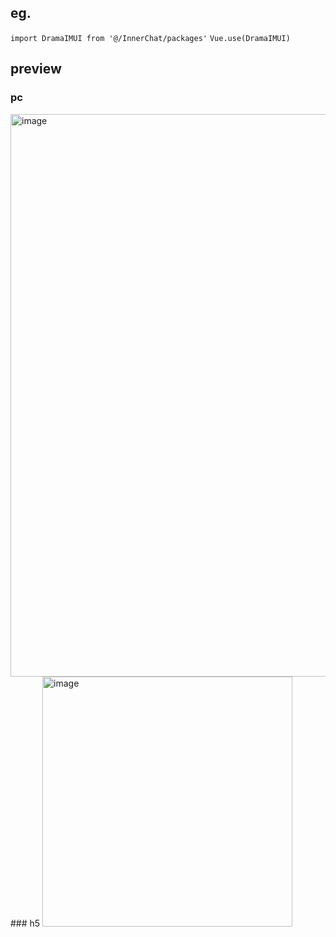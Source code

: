 ## eg.
`import DramaIMUI from '@/InnerChat/packages'`
`Vue.use(DramaIMUI)`

## preview 
### pc
<img width="900" alt="image" src="https://user-images.githubusercontent.com/50430835/172328555-ad69a41b-fe1f-4a6f-85e3-8fa674ac0e0c.png">
### h5
<img width="400" alt="image" src="https://user-images.githubusercontent.com/50430835/172329972-4f7576cf-8ffb-4672-8f8b-726fa725d1c7.png">



